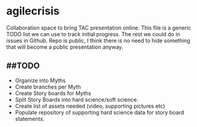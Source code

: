 # agilecrisis
Collaboration space to bring TAC presentation online.
This file is a generic TODO list we can use to track initial progress.
The rest we could do in issues in Github. Repo is public, I think there is no need to
hide something that will become a public presentation anyway.

##TODO
---
* Organize into Myths
* Create branches per Myth
* Create Story boards for Myths
* Split Story Boards into hard science/soft science.
* Create list of assets needed (video, supporting pictures etc)
* Populate repository of supporting hard science data for story board statements. 
